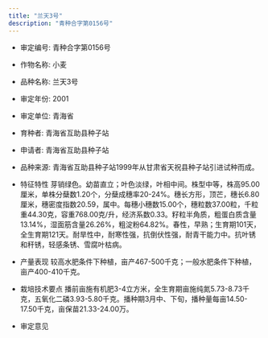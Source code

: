 ```yaml
---
title: "兰天3号"
description: "青种合字第0156号"
---
```

* 审定编号:  青种合字第0156号

*  作物名称:  小麦

*  品种名称:  兰天3号

*  审定年份:  2001

*  审定单位:  青海省

* 育种者:  青海省互助县种子站

*  申请者:  青海省互助县种子站

*  品种来源:  青海省互助县种子站1999年从甘肃省天祝县种子站引进试种而成。

*  特征特性
芽销绿色。幼苗直立；叶色淡绿，叶相中间。株型中等，株高95.00厘米，单株分蘖数1.20个，分蘖成穗率20-24%。穗长方形，顶芒，穗长6.80厘米，穗密度指数20.59，属中。每穗小穗数15.00个，穗粒数37.00粒，千粒重44.30克，容重768.00克/升，经济系数0.33。籽粒半角质，粗蛋白质含量13.14%，湿面筋含量26.26%，粗淀粉64.82%。春性，早熟；生育期101天，全生育期121天。耐旱性中，耐寒性强，抗倒伏性强，耐青干能力中。抗叶锈和秆锈，轻感条锈、雪腐叶枯病。

*  产量表现
较高水肥条件下种植，亩产467-500千克；一般水肥条件下种植，亩产400-410千克。

*  栽培技术要点
播前亩施有机肥3-4立方米，全生育期亩施纯氮5.73-8.73千克，五氧化二磷3.93-5.80千克。播种期3月中、下旬，播种量每亩14.50-17.50千克，亩保苗21.33-24.00万。

*  审定意见

